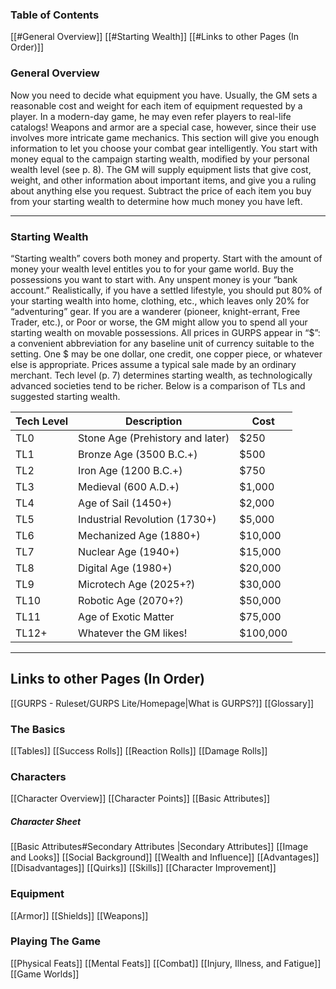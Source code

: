 ### Table of Contents
[[#General Overview]]
[[#Starting Wealth]]
[[#Links to other Pages (In Order)]]

### General Overview
Now you need to decide what equipment you have. Usually, the GM sets a reasonable cost and weight for each item of equipment requested by a player. In a modern-day game, he may even refer players to real-life catalogs! Weapons and armor are a special case, however, since their use involves more intricate game mechanics. This section will give you enough information to let you choose your combat gear intelligently. You start with money equal to the campaign starting wealth, modified by your personal wealth level (see p. 8). The GM will supply equipment lists that give cost, weight, and other information about important items, and give you a ruling about anything else you request. Subtract the price of each item you buy from your starting wealth to determine how much money you have left.

---
### Starting Wealth
“Starting wealth” covers both money and property. Start with the amount of money your wealth level entitles you to for your game world. Buy the possessions you want to start with. Any unspent money is your “bank account.” Realistically, if you have a settled lifestyle, you should put 80% of your starting wealth into home, clothing, etc., which leaves only 20% for “adventuring” gear. If you are a wanderer (pioneer, knight-errant, Free Trader, etc.), or Poor or worse, the GM might allow you to spend all your starting wealth on movable possessions. All prices in GURPS appear in “$”: a convenient abbreviation for any baseline unit of currency suitable to the setting. One $ may be one dollar, one credit, one copper piece, or whatever else is appropriate. Prices assume a typical sale made by an ordinary merchant. Tech level (p. 7) determines starting wealth, as technologically advanced societies tend to be richer. Below is a comparison of TLs and suggested starting wealth.

| Tech Level | Description                      | Cost     |
| ---------- | -------------------------------- | -------- |
| TL0        | Stone Age (Prehistory and later) | $250     |
| TL1        | Bronze Age (3500 B.C.+)          | $500     |
| TL2        | Iron Age (1200 B.C.+)            | $750     |
| TL3        | Medieval (600 A.D.+)             | $1,000   |
| TL4        | Age of Sail (1450+)              | $2,000   |
| TL5        | Industrial Revolution (1730+)    | $5,000   |
| TL6        | Mechanized Age (1880+)           | $10,000  |
| TL7        | Nuclear Age (1940+)              | $15,000  |
| TL8        | Digital Age (1980+)              | $20,000  |
| TL9        | Microtech Age (2025+?)           | $30,000  |
| TL10       | Robotic Age (2070+?)             | $50,000  |
| TL11       | Age of Exotic Matter             | $75,000  |
| TL12+      | Whatever the GM likes!           | $100,000 |

---
## Links to other Pages (In Order)

[[GURPS - Ruleset/GURPS Lite/Homepage|What is GURPS?]]
[[Glossary]]
### The Basics
[[Tables]]
[[Success Rolls]]
[[Reaction Rolls]]
[[Damage Rolls]]

### Characters

[[Character Overview]]
[[Character Points]]
[[Basic Attributes]]
##### Character Sheet
[[Basic Attributes#Secondary Attributes |Secondary Attributes]]
[[Image and Looks]]
[[Social Background]]
[[Wealth and Influence]]
[[Advantages]]
[[Disadvantages]]
[[Quirks]]
[[Skills]]
[[Character Improvement]]

### Equipment

[[Armor]]
[[Shields]]
[[Weapons]]
### Playing The Game
[[Physical Feats]]
[[Mental Feats]]
[[Combat]]
[[Injury, Illness, and Fatigue]]
[[Game Worlds]]